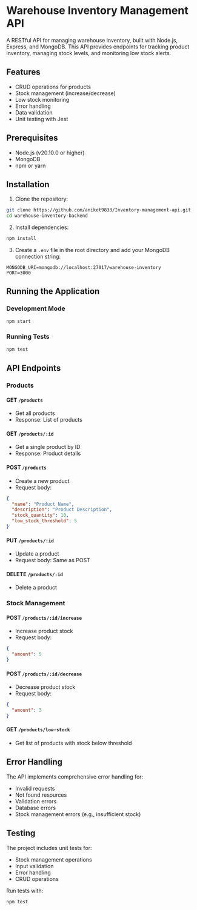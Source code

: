 # Warehouse Inventory Management API

A RESTful API for managing warehouse inventory, built with Node.js, Express, and MongoDB. This API provides endpoints for tracking product inventory, managing stock levels, and monitoring low stock alerts.

## Features

- CRUD operations for products
- Stock management (increase/decrease)
- Low stock monitoring
- Error handling
- Data validation
- Unit testing with Jest

## Prerequisites

- Node.js (v20.10.0 or higher)
- MongoDB
- npm or yarn

## Installation

1. Clone the repository:
```bash
git clone https://github.com/aniket9833/Inventory-management-api.git
cd warehouse-inventory-backend
```

2. Install dependencies:
```bash
npm install
```

3. Create a `.env` file in the root directory and add your MongoDB connection string:
```
MONGODB_URI=mongodb://localhost:27017/warehouse-inventory
PORT=3000
```

## Running the Application

### Development Mode
```bash
npm start
```

### Running Tests
```bash
npm test
```

## API Endpoints

### Products

#### GET `/products`
- Get all products
- Response: List of products

#### GET `/products/:id`
- Get a single product by ID
- Response: Product details

#### POST `/products`
- Create a new product
- Request body:
```json
{
  "name": "Product Name",
  "description": "Product Description",
  "stock_quantity": 10,
  "low_stock_threshold": 5
}
```

#### PUT `/products/:id`
- Update a product
- Request body: Same as POST

#### DELETE `/products/:id`
- Delete a product

### Stock Management

#### POST `/products/:id/increase`
- Increase product stock
- Request body:
```json
{
  "amount": 5
}
```

#### POST `/products/:id/decrease`
- Decrease product stock
- Request body:
```json
{
  "amount": 3
}
```

#### GET `/products/low-stock`
- Get list of products with stock below threshold


## Error Handling

The API implements comprehensive error handling for:
- Invalid requests
- Not found resources
- Validation errors
- Database errors
- Stock management errors (e.g., insufficient stock)

## Testing

The project includes unit tests for:
- Stock management operations
- Input validation
- Error handling
- CRUD operations

Run tests with:
```bash
npm test
```
